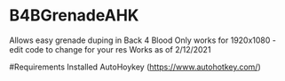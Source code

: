 # B4BGrenadeAHK

Allows easy grenade duping in Back 4 Blood
Only works for 1920x1080 - edit code to change for your res
Works as of 2/12/2021

#Requirements
Installed AutoHoykey (https://www.autohotkey.com/)
